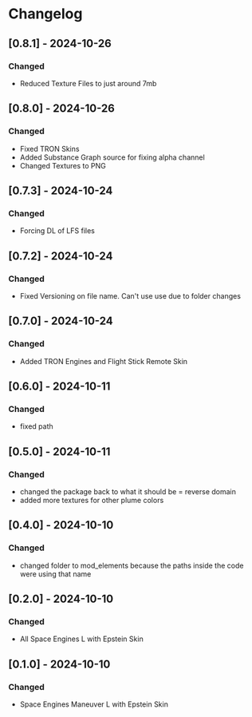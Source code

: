 # Changelog

## [0.8.1] - 2024-10-26

### Changed

- Reduced Texture Files to just around 7mb

## [0.8.0] - 2024-10-26

### Changed

- Fixed TRON Skins
- Added Substance Graph source for fixing alpha channel
- Changed Textures to PNG

## [0.7.3] - 2024-10-24

### Changed

- Forcing DL of LFS files

## [0.7.2] - 2024-10-24

### Changed

- Fixed Versioning on file name. Can't use use due to folder changes

## [0.7.0] - 2024-10-24

### Changed

- Added TRON Engines and Flight Stick Remote Skin

## [0.6.0] - 2024-10-11

### Changed

- fixed path

## [0.5.0] - 2024-10-11

### Changed

- changed the package back to what it should be = reverse domain
- added more textures for other plume colors

## [0.4.0] - 2024-10-10

### Changed

- changed folder to mod_elements because the paths inside the code were using that name

## [0.2.0] - 2024-10-10

### Changed

- All Space Engines L with Epstein Skin

## [0.1.0] - 2024-10-10

### Changed

- Space Engines Maneuver L with Epstein Skin